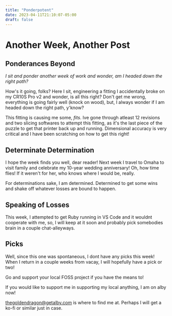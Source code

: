 ```yaml
---
title: "Ponderpotent"
date: 2023-04-11T21:10:07-05:00
draft: false
---
```


# Another Week, Another Post

## Ponderances Beyond

*I sit and ponder another week of work and wonder, am I headed down the right path?*

How's it going, folks? Here I sit, engineering a fitting I accidentally broke on my CR10S Pro v2 and wonder, is all this right? Don't get me wrong, everything is going fairly well (knock on wood), but, I always wonder if I am headed down the right path, y'know?

This fitting is causing me some, *fits*. Ive gone through atleast 12 revisions and two slicing softwares to attempt this fitting, as it's the last piece of the puzzle to get that printer back up and running. Dimensional accuracy is very critical and I have been scratching on how to get this right!

## Determinate Determination
I hope the week finds you well, dear reader! Next week I travel to Omaha to visit family and celebrate my 10-year wedding anniversary! Oh, how time flies! If it weren't for her, who knows where I would be, really.

For determinations sake, I am determined. Determined to get some wins and shake off whatever losses are bound to happen. 

## Speaking of Losses
This week, I attempted to get Ruby running in VS Code and it wouldnt cooperate with me, so, I will keep at it soon and probably pick somebodies brain in a couple chat-alleyways. 

## Picks
Well, since this one was spontaneous, I dont have any picks this week! When I return in a couple weeks from vacay, I will hopefully have a pick or two!

Go and support your local FOSS project if you have the means to! 

If you would like to support me in supporting my local anything, I am on alby now!

thegoldendragon@getalby.com is where to find me at. Perhaps I will get a ko-fi or similar just in case. 

